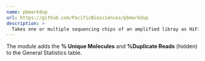 ```yaml
---
name: pbmarkdup
url: https://github.com/PacificBiosciences/pbmarkdup
description: >
  Takes one or multiple sequencing chips of an amplified libray as HiFi reads and marks or removes duplicates
---
```


The module adds the **% Unique Molecules** and **%Duplicate Reads** (hidden) to the General Statistics
table.
